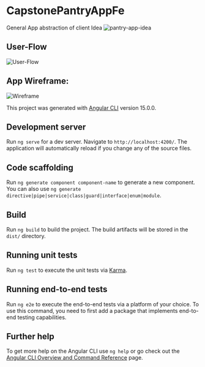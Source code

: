 # CapstonePantryAppFe
General App abstraction of client Idea
![pantry-app-idea](https://user-images.githubusercontent.com/90426008/216716699-903ec89e-04ba-4c9f-bbf7-8805fda50469.svg)

## User-Flow
![User-Flow](https://user-images.githubusercontent.com/90426008/213105753-5734cae9-9038-4d89-b8f6-ebc2bcd8c768.svg)

## App Wireframe:
![Wireframe](https://user-images.githubusercontent.com/90426008/213105879-4c221cf9-9be8-4140-a969-4f030637c57d.svg)

This project was generated with [Angular CLI](https://github.com/angular/angular-cli) version 15.0.0.

## Development server

Run `ng serve` for a dev server. Navigate to `http://localhost:4200/`. The application will automatically reload if you change any of the source files.

## Code scaffolding

Run `ng generate component component-name` to generate a new component. You can also use `ng generate directive|pipe|service|class|guard|interface|enum|module`.

## Build

Run `ng build` to build the project. The build artifacts will be stored in the `dist/` directory.

## Running unit tests

Run `ng test` to execute the unit tests via [Karma](https://karma-runner.github.io).

## Running end-to-end tests

Run `ng e2e` to execute the end-to-end tests via a platform of your choice. To use this command, you need to first add a package that implements end-to-end testing capabilities.

## Further help

To get more help on the Angular CLI use `ng help` or go check out the [Angular CLI Overview and Command Reference](https://angular.io/cli) page.
